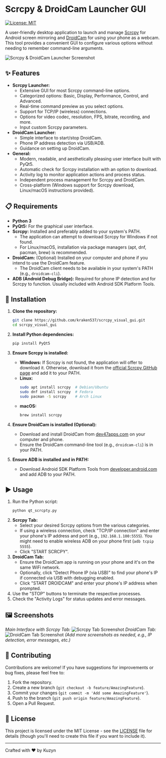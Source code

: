 # Scrcpy & DroidCam Launcher GUI

[![License: MIT](https://img.shields.io/badge/License-MIT-yellow.svg)](https://opensource.org/licenses/MIT)

A user-friendly desktop application to launch and manage [Scrcpy](https://github.com/Genymobile/scrcpy) for Android screen mirroring and [DroidCam](https://www.dev47apps.com/) for using your phone as a webcam. This tool provides a convenient GUI to configure various options without needing to remember command-line arguments.

![Scrcpy & DroidCam Launcher Screenshot](https://i.imgur.com/your-screenshot-url.png) 
## ✨ Features

* **Scrcpy Launcher:**
    * Extensive GUI for most Scrcpy command-line options.
    * Categorized options: Basic, Display, Performance, Control, and Advanced.
    * Real-time command preview as you select options.
    * Support for TCP/IP (wireless) connections.
    * Options for video codec, resolution, FPS, bitrate, recording, and more.
    * Input custom Scrcpy parameters.
* **DroidCam Launcher:**
    * Simple interface to start/stop DroidCam.
    * Phone IP address detection via USB/ADB.
    * Guidance on setting up DroidCam.
* **General:**
    * Modern, readable, and aesthetically pleasing user interface built with PyQt5.
    * Automatic check for Scrcpy installation with an option to download.
    * Activity log to monitor application actions and process status.
    * Independent process management for Scrcpy and DroidCam.
    * Cross-platform (Windows support for Scrcpy download, Linux/macOS instructions provided).

## 📋 Requirements

* **Python 3**
* **PyQt5:** For the graphical user interface.
* **Scrcpy:** Installed and preferably added to your system's PATH.
    * The application can attempt to download Scrcpy for Windows if not found.
    * For Linux/macOS, installation via package managers (apt, dnf, pacman, brew) is recommended.
* **DroidCam:** (Optional) Installed on your computer and phone if you intend to use the DroidCam feature.
    * The DroidCam client needs to be available in your system's PATH (e.g., `droidcam-cli`).
* **ADB (Android Debug Bridge):** Required for phone IP detection and for Scrcpy to function. Usually included with Android SDK Platform Tools.

## 🚀 Installation

1.  **Clone the repository:**
    ```bash
    git clone https://github.com/kraken537/scrcpy_visual_gui.git
    cd scrcpy_visual_gui
    ```

2.  **Install Python dependencies:**
    ```bash
    pip install PyQt5
    ```

3.  **Ensure Scrcpy is installed:**
    * **Windows:** If Scrcpy is not found, the application will offer to download it. Otherwise, download it from the [official Scrcpy GitHub page](https://github.com/Genymobile/scrcpy/releases) and add it to your PATH.
    * **Linux:**
        ```bash
        sudo apt install scrcpy  # Debian/Ubuntu
        sudo dnf install scrcpy  # Fedora
        sudo pacman -S scrcpy    # Arch Linux
        ```
    * **macOS:**
        ```bash
        brew install scrcpy
        ```

4.  **Ensure DroidCam is installed (Optional):**
    * Download and install DroidCam from [dev47apps.com](https://www.dev47apps.com/) on your computer and phone.
    * Ensure the DroidCam command-line tool (e.g., `droidcam-cli`) is in your PATH.

5.  **Ensure ADB is installed and in PATH:**
    * Download Android SDK Platform Tools from [developer.android.com](https://developer.android.com/studio/releases/platform-tools) and add ADB to your PATH.

## ▶️ Usage

1.  Run the Python script:
    ```bash
    python qt_scrcpty.py
    ```
2.  **Scrcpy Tab:**
    * Select your desired Scrcpy options from the various categories.
    * If using a wireless connection, check "TCP/IP connection" and enter your phone's IP address and port (e.g., `192.168.1.100:5555`). You might need to enable wireless ADB on your phone first (`adb tcpip 5555`).
    * Click "START SCRCPY".
3.  **DroidCam Tab:**
    * Ensure the DroidCam app is running on your phone and it's on the same WiFi network.
    * Optionally, click "Detect Phone IP (via USB)" to find your phone's IP if connected via USB with debugging enabled.
    * Click "START DROIDCAM" and enter your phone's IP address when prompted.
4.  Use the "STOP" buttons to terminate the respective processes.
5.  Check the "Activity Logs" for status updates and error messages.

## 🖼️ Screenshots

*Main Interface with Scrcpy Tab:*
![Scrcpy Tab Screenshot](https://i.imgur.com/your-scrcpy-tab-screenshot.png) *DroidCam Tab:*
![DroidCam Tab Screenshot](https://i.imgur.com/your-droidcam-tab-screenshot.png) *(Add more screenshots as needed, e.g., IP detection, error messages, etc.)*

## 🤝 Contributing

Contributions are welcome! If you have suggestions for improvements or bug fixes, please feel free to:
1.  Fork the repository.
2.  Create a new branch (`git checkout -b feature/AmazingFeature`).
3.  Commit your changes (`git commit -m 'Add some AmazingFeature'`).
4.  Push to the branch (`git push origin feature/AmazingFeature`).
5.  Open a Pull Request.

## 📜 License

This project is licensed under the MIT License - see the [LICENSE](LICENSE) file for details (though you'll need to create this file if you want to include it).

---

Crafted with ❤️ by Kuzyn
